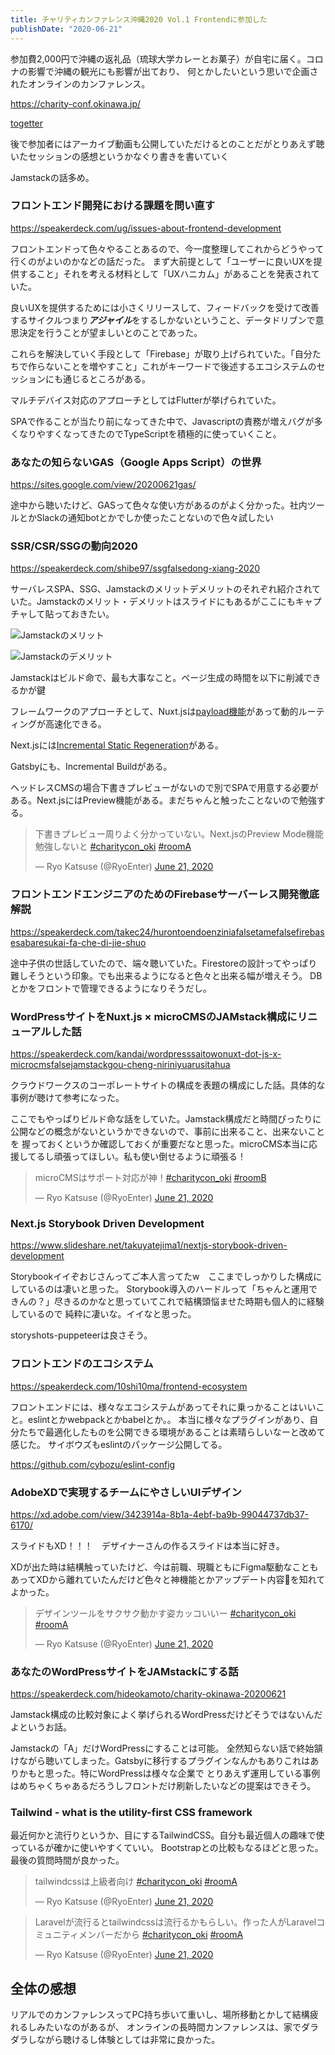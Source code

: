 ```yaml
---
title: チャリティカンファレンス沖縄2020 Vol.1 Frontendに参加した
publishDate: "2020-06-21"
---
```


参加費2,000円で沖縄の返礼品（琉球大学カレーとお菓子）が自宅に届く。コロナの影響で沖縄の観光にも影響が出ており、
何とかしたいという思いで企画されたオンラインのカンファレンス。 

https://charity-conf.okinawa.jp/

[togetter](https://togetter.com/li/1546700)

後で参加者にはアーカイブ動画も公開していただけるとのことだがとりあえず聴いたセッションの感想というかなぐり書きを書いていく

Jamstackの話多め。


### フロントエンド開発における課題を問い直す

https://speakerdeck.com/ug/issues-about-frontend-development

フロントエンドって色々やることあるので、今一度整理してこれからどうやって行くのがよいのかなどの話だった。
まず大前提として「ユーザーに良いUXを提供すること」それを考える材料として「UXハニカム」があることを発表されていた。

良いUXを提供するためには小さくリリースして、フィードバックを受けて改善するサイクルつまり***アジャイル***をするしかないということ、データドリブンで意思決定を行うことが望ましいとのことであった。

これらを解決していく手段として「Firebase」が取り上げられていた。「自分たちで作らないことを増やすこと」これがキーワードで後述するエコシステムのセッションにも通じるところがある。

マルチデバイス対応のアプローチとしてはFlutterが挙げられていた。

SPAで作ることが当たり前になってきた中で、Javascriptの責務が増えバグが多くなりやすくなってきたのでTypeScriptを積極的に使っていくこと。

### あなたの知らないGAS（Google Apps Script）の世界

https://sites.google.com/view/20200621gas/

途中から聴いたけど、GASって色々な使い方があるのがよく分かった。社内ツールとかSlackの通知botとかでしか使ったことないので色々試したい

### SSR/CSR/SSGの動向2020

https://speakerdeck.com/shibe97/ssgfalsedong-xiang-2020

サーバレスSPA、SSG、Jamstackのメリットデメリットのそれぞれ紹介されていた。Jamstackのメリット・デメリットはスライドにもあるがここにもキャプチャして貼っておきたい。

![Jamstackのメリット](/images/jamstack_merit.png)

![Jamstackのデメリット](/images/jamstack_demerit.png)

Jamstackはビルド命で、最も大事なこと。ページ生成の時間を以下に削減できるかが鍵

フレームワークのアプローチとして、Nuxt.jsは[payload機能](https://ja.nuxtjs.org/api/configuration-generate/#-code-payload-code-%E3%81%AB%E3%82%88%E3%82%8B%E5%8B%95%E7%9A%84%E3%83%AB%E3%83%BC%E3%83%86%E3%82%A3%E3%83%B3%E3%82%B0%E7%94%9F%E6%88%90%E3%81%AE%E9%AB%98%E9%80%9F%E5%8C%96)があって動的ルーティングが高速化できる。

Next.jsには[Incremental Static Regeneration](https://nextjs.org/blog/next-9-4#incremental-static-regeneration-beta)がある。

Gatsbyにも、Incremental Buildがある。

ヘッドレスCMSの場合下書きプレビューがないので別でSPAで用意する必要がある。Next.jsにはPreview機能がある。まだちゃんと触ったことないので勉強する。

<blockquote class="twitter-tweet"><p lang="ja" dir="ltr">下書きプレビュー周りよく分かっていない。Next.jsのPreview Mode機能勉強しないと <a href="https://twitter.com/hashtag/charitycon_oki?src=hash&amp;ref_src=twsrc%5Etfw">#charitycon_oki</a> <a href="https://twitter.com/hashtag/roomA?src=hash&amp;ref_src=twsrc%5Etfw">#roomA</a></p>&mdash; Ryo Katsuse (@RyoEnter) <a href="https://twitter.com/RyoEnter/status/1274543765055696896?ref_src=twsrc%5Etfw">June 21, 2020</a></blockquote>
<script async src="https://platform.twitter.com/widgets.js" charset="utf-8"></script>

### フロントエンドエンジニアのためのFirebaseサーバーレス開発徹底解説

https://speakerdeck.com/takec24/hurontoendoenziniafalsetamefalsefirebasesabaresukai-fa-che-di-jie-shuo

途中子供の世話していたので、端々聴いていた。Firestoreの設計ってやっぱり難しそうという印象。でも出来るようになると色々と出来る幅が増えそう。
DBとかをフロントで管理できるようになりそうだし。


### WordPressサイトをNuxt.js × microCMSのJAMstack構成にリニューアルした話

https://speakerdeck.com/kandai/wordpresssaitowonuxt-dot-js-x-microcmsfalsejamstackgou-cheng-niriniyuarusitahua

クラウドワークスのコーポレートサイトの構成を表題の構成にした話。具体的な事例が聴けて参考になった。

ここでもやっぱりビルド命な話をしていた。Jamstack構成だと時間ぴったりに公開などの概念がないというかできないので、事前に出来ること、出来ないことを
握っておくというか確認しておくが重要だなと思った。microCMS本当に応援してるし頑張ってほしい。私も使い倒せるように頑張る！

<blockquote class="twitter-tweet"><p lang="ja" dir="ltr">microCMSはサポート対応が神！<a href="https://twitter.com/hashtag/charitycon_oki?src=hash&amp;ref_src=twsrc%5Etfw">#charitycon_oki</a> <a href="https://twitter.com/hashtag/roomB?src=hash&amp;ref_src=twsrc%5Etfw">#roomB</a></p>&mdash; Ryo Katsuse (@RyoEnter) <a href="https://twitter.com/RyoEnter/status/1274553896094978048?ref_src=twsrc%5Etfw">June 21, 2020</a></blockquote>
<script async src="https://platform.twitter.com/widgets.js" charset="utf-8"></script>

### Next.js Storybook Driven Development

https://www.slideshare.net/takuyatejima1/nextjs-storybook-driven-development

Storybookイイぞおじさんってご本人言ってたw　ここまでしっかりした構成にしているのは凄いと思った。
Storybook導入のハードルって「ちゃんと運用できんの？」尽きるのかなと思っていてこれで結構頭悩ませた時期も個人的に経験しているので
純粋に凄いな。イイなと思った。

storyshots-puppeteerは良さそう。

### フロントエンドのエコシステム

https://speakerdeck.com/10shi10ma/frontend-ecosystem

フロントエンドには、様々なエコシステムがあってそれに乗っかることはいいこと。eslintとかwebpackとかbabelとか。。
本当に様々なプラグインがあり、自分たちで最適化したものを公開できる環境があることは素晴らしいなーと改めて感じた。
サイボウズもeslintのパッケージ公開してる。

https://github.com/cybozu/eslint-config

### AdobeXDで実現するチームにやさしいUIデザイン

https://xd.adobe.com/view/3423914a-8b1a-4ebf-ba9b-99044737db37-6170/

スライドもXD！！！　デザイナーさんの作るスライドは本当に好き。

XDが出た時は結構触っていたけど、今は前職、現職ともにFigma駆動なこともあってXDから離れていたんだけど色々と神機能とかアップデート内容を知れてよかった。

<blockquote class="twitter-tweet"><p lang="ja" dir="ltr">デザインツールをサクサク動かす姿カッコいいー <a href="https://twitter.com/hashtag/charitycon_oki?src=hash&amp;ref_src=twsrc%5Etfw">#charitycon_oki</a> <a href="https://twitter.com/hashtag/roomA?src=hash&amp;ref_src=twsrc%5Etfw">#roomA</a></p>&mdash; Ryo Katsuse (@RyoEnter) <a href="https://twitter.com/RyoEnter/status/1274589776272699392?ref_src=twsrc%5Etfw">June 21, 2020</a></blockquote>
<script async src="https://platform.twitter.com/widgets.js" charset="utf-8"></script>

### あなたのWordPressサイトをJAMstackにする話

https://speakerdeck.com/hideokamoto/charity-okinawa-20200621

Jamstack構成の比較対象によく挙げられるWordPressだけどそうではないんだよというお話。

Jamstackの「A」だけWordPressにすることは可能。
全然知らない話で終始頷けながら聴いてしまった。Gatsbyに移行するプラグインなんかもありこれはありかもと思った。特にWordPressは様々な企業で
とりあえず運用している事例はめちゃくちゃあるだろうしフロントだけ刷新したいなどの提案はできそう。

### Tailwind - what is the utility-first CSS framework

最近何かと流行りというか、目にするTailwindCSS。自分も最近個人の趣味で使っているが確かに使いやすくていい。
Bootstrapとの比較もなるほどと思った。最後の質問時間が良かった。

<blockquote class="twitter-tweet"><p lang="ja" dir="ltr">tailwindcssは上級者向け <a href="https://twitter.com/hashtag/charitycon_oki?src=hash&amp;ref_src=twsrc%5Etfw">#charitycon_oki</a> <a href="https://twitter.com/hashtag/roomA?src=hash&amp;ref_src=twsrc%5Etfw">#roomA</a></p>&mdash; Ryo Katsuse (@RyoEnter) <a href="https://twitter.com/RyoEnter/status/1274607575598690304?ref_src=twsrc%5Etfw">June 21, 2020</a></blockquote>
<script async src="https://platform.twitter.com/widgets.js" charset="utf-8"></script>

<blockquote class="twitter-tweet"><p lang="ja" dir="ltr">Laravelが流行るとtailwindcssは流行るかもらしい。作った人がLaravelコミュニティメンバーだから <a href="https://twitter.com/hashtag/charitycon_oki?src=hash&amp;ref_src=twsrc%5Etfw">#charitycon_oki</a> <a href="https://twitter.com/hashtag/roomA?src=hash&amp;ref_src=twsrc%5Etfw">#roomA</a></p>&mdash; Ryo Katsuse (@RyoEnter) <a href="https://twitter.com/RyoEnter/status/1274608237166264321?ref_src=twsrc%5Etfw">June 21, 2020</a></blockquote>
<script async src="https://platform.twitter.com/widgets.js" charset="utf-8"></script>


## 全体の感想
リアルでのカンファレンスってPC持ち歩いて重いし、場所移動とかして結構疲れるしみたいなのがあるが、
オンラインの長時間カンファレンスは、家でダラダラしながら聴けるし体験としては非常に良かった。








